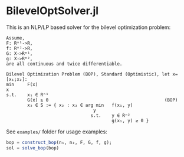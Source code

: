 # BilevelOptSolver.jl

This is an NLP/LP based solver for the bilevel optimization problem:
```
Assume, 
F: Rⁿ¹->R, 
f: Rⁿ²->R, 
G: X->Rᵐ¹, 
g: X->Rᵐ², 
are all continuous and twice differentiable.

Bilevel Optimization Problem (BOP), Standard (Optimistic), let x=[x₁;x₂]:
min     F(x)
x
s.t.    x₁ ∈ Rⁿ¹
        G(x) ≥ 0                                            (BOP)
        x₂ ∈ S := { x₂ : x₂ ∈ arg min   f(x₁, y) 
                                 y   
                                s.t.    y ∈ Rⁿ²
                                        g(x₁, y) ≥ 0 }           
```
See ```examples/``` folder for usage examples:
```julia
bop = construct_bop(n₁, n₂, F, G, f, g);
sol = solve_bop(bop)
```